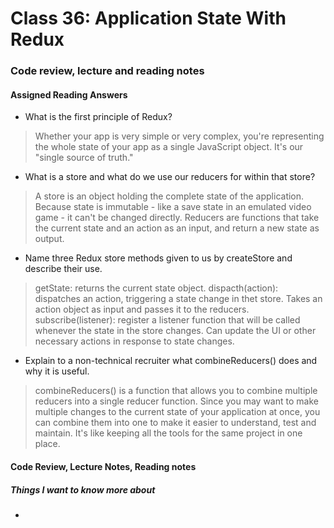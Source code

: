 # Class 36: Application State With Redux

### Code review, lecture and reading notes


#### Assigned Reading Answers

- What is the first principle of Redux?

> Whether your app is very simple or very complex, you're representing the whole state of your app as a single JavaScript object.  It's our "single source of truth."

- What is a store and what do we use our reducers for within that store?

> A store is an object holding the complete state of the application.  Because state is immutable - like a save state in an emulated video game - it can't be changed directly.  Reducers are functions that take the current state and an action as an input, and return a new state as output.  

- Name three Redux store methods given to us by createStore and describe their use.

> getState: returns the current state object.
> dispacth(action): dispatches an action, triggering a state change in thet store.  Takes an action object as input and passes it to the reducers.
> subscribe(listener): register a listener function that will be called whenever the state in the store changes. Can update the UI or other necessary actions in response to state changes.

- Explain to a non-technical recruiter what combineReducers() does and why it is useful.

> combineReducers() is a function that allows you to combine multiple reducers into a single reducer function.  Since you may want to make multiple changes to the current state of your application at once, you can combine them into one to make it easier to understand, test and maintain.  It's like keeping all the tools for the same project in one place.

#### Code Review, Lecture Notes, Reading notes



##### Things I want to know more about

- 
